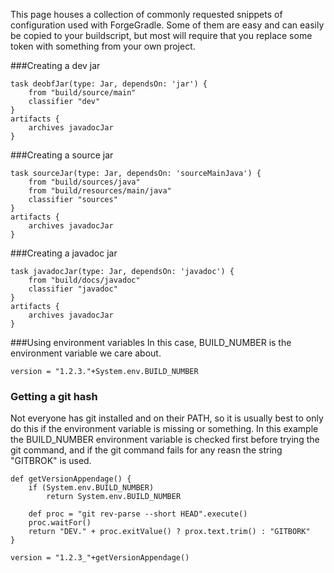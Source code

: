 This page houses a collection of commonly requested snippets of configuration used with ForgeGradle. Some of them are easy and can easily be copied to your buildscript, but most will require that you replace some token with something from your own project.

###Creating a dev jar
```
task deobfJar(type: Jar, dependsOn: 'jar') {
    from "build/source/main"
    classifier "dev"
}
artifacts {
    archives javadocJar
}
```

###Creating a source jar
```
task sourceJar(type: Jar, dependsOn: 'sourceMainJava') {
    from "build/sources/java"
    from "build/resources/main/java"
    classifier "sources"
}
artifacts {
    archives javadocJar
}
```

###Creating a javadoc jar
```
task javadocJar(type: Jar, dependsOn: 'javadoc') {
    from "build/docs/javadoc"
    classifier "javadoc"
}
artifacts {
    archives javadocJar
}
```

###Using environment variables
In this case, BUILD_NUMBER is the environment variable we care about.
```
version = "1.2.3."+System.env.BUILD_NUMBER
```

### Getting a git hash
Not everyone has git installed and on their PATH, so it is usually best to only do this if the environment variable is missing or something. In this example the BUILD_NUMBER environment variable is checked first before trying the git command, and if the git command fails for any reasn the string "GITBROK" is used.
```
def getVersionAppendage() {
    if (System.env.BUILD_NUMBER)
        return System.env.BUILD_NUMBER
    
    def proc = "git rev-parse --short HEAD".execute()
    proc.waitFor()
    return "DEV." + proc.exitValue() ? prox.text.trim() : "GITBORK"
}

version = "1.2.3_"+getVersionAppendage()
```
